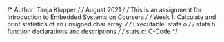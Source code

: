 /* Author: Tanja Klopper */
/* August 2021 */
/* This is an assignment for Introduction to Embedded Systems on Coursera */
/* Week 1: Calculate and print statistics of an unsigned char array. */
/* Executable: stats.o */
/* stats.h: function declarations and descriptions */
/* stats.c: C-Code */
